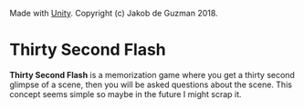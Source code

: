 Made with [Unity](unity.com). Copyright (c) Jakob de Guzman 2018.

# Thirty Second Flash
**Thirty Second Flash** is a memorization game where you get a thirty second glimpse of a scene, then you will be asked questions about the scene. This concept seems simple so maybe in the future I might scrap it.